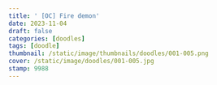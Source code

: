 ```yaml
---
title: ' [OC] Fire demon'
date: 2023-11-04
draft: false
categories: [doodles]
tags: [doodle]
thumbnail: /static/image/thumbnails/doodles/001-005.png
cover: /static/image/doodles/001-005.jpg
stamp: 9988
---
```


